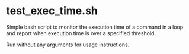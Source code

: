 # test\_exec\_time.sh

Simple bash script to monitor the execution time of a command in a loop
and report when execution time is over a specified threshold.

Run without any arguments for usage instructions.
